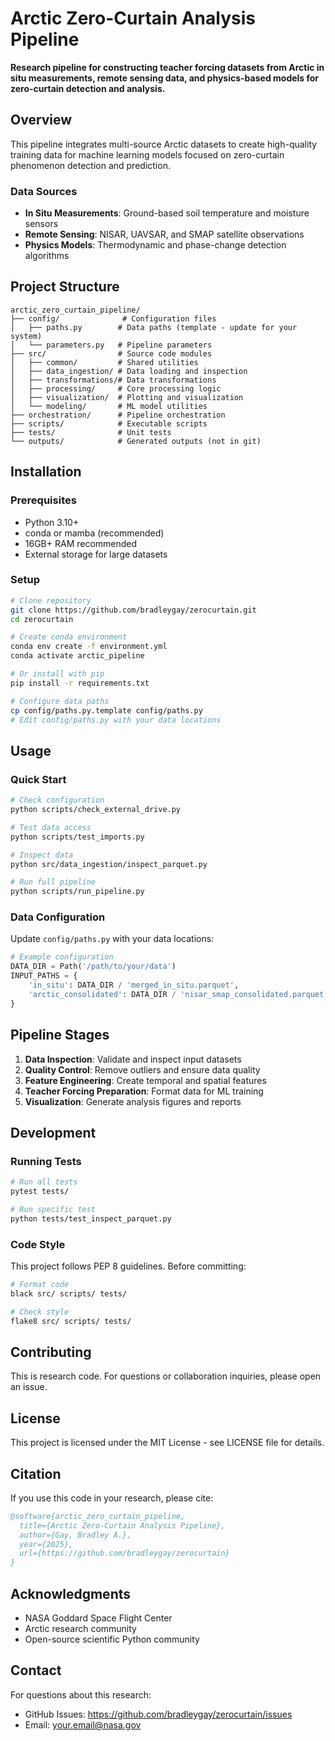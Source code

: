 # Arctic Zero-Curtain Analysis Pipeline

**Research pipeline for constructing teacher forcing datasets from Arctic in situ measurements, remote sensing data, and physics-based models for zero-curtain detection and analysis.**

## Overview

This pipeline integrates multi-source Arctic datasets to create high-quality training data for machine learning models focused on zero-curtain phenomenon detection and prediction.

### Data Sources

- **In Situ Measurements**: Ground-based soil temperature and moisture sensors
- **Remote Sensing**: NISAR, UAVSAR, and SMAP satellite observations  
- **Physics Models**: Thermodynamic and phase-change detection algorithms

## Project Structure
```
arctic_zero_curtain_pipeline/
├── config/              # Configuration files
│   ├── paths.py        # Data paths (template - update for your system)
│   └── parameters.py   # Pipeline parameters
├── src/                # Source code modules
│   ├── common/         # Shared utilities
│   ├── data_ingestion/ # Data loading and inspection
│   ├── transformations/# Data transformations
│   ├── processing/     # Core processing logic
│   ├── visualization/  # Plotting and visualization
│   └── modeling/       # ML model utilities
├── orchestration/      # Pipeline orchestration
├── scripts/            # Executable scripts
├── tests/              # Unit tests
└── outputs/            # Generated outputs (not in git)
```

## Installation

### Prerequisites

- Python 3.10+
- conda or mamba (recommended)
- 16GB+ RAM recommended
- External storage for large datasets

### Setup
```bash
# Clone repository
git clone https://github.com/bradleygay/zerocurtain.git
cd zerocurtain

# Create conda environment
conda env create -f environment.yml
conda activate arctic_pipeline

# Or install with pip
pip install -r requirements.txt

# Configure data paths
cp config/paths.py.template config/paths.py
# Edit config/paths.py with your data locations
```

## Usage

### Quick Start
```bash
# Check configuration
python scripts/check_external_drive.py

# Test data access
python scripts/test_imports.py

# Inspect data
python src/data_ingestion/inspect_parquet.py

# Run full pipeline
python scripts/run_pipeline.py
```

### Data Configuration

Update `config/paths.py` with your data locations:
```python
# Example configuration
DATA_DIR = Path('/path/to/your/data')
INPUT_PATHS = {
    'in_situ': DATA_DIR / 'merged_in_situ.parquet',
    'arctic_consolidated': DATA_DIR / 'nisar_smap_consolidated.parquet',
}
```

## Pipeline Stages

1. **Data Inspection**: Validate and inspect input datasets
2. **Quality Control**: Remove outliers and ensure data quality
3. **Feature Engineering**: Create temporal and spatial features
4. **Teacher Forcing Preparation**: Format data for ML training
5. **Visualization**: Generate analysis figures and reports

## Development

### Running Tests
```bash
# Run all tests
pytest tests/

# Run specific test
python tests/test_inspect_parquet.py
```

### Code Style

This project follows PEP 8 guidelines. Before committing:
```bash
# Format code
black src/ scripts/ tests/

# Check style
flake8 src/ scripts/ tests/
```

## Contributing

This is research code. For questions or collaboration inquiries, please open an issue.

## License

This project is licensed under the MIT License - see LICENSE file for details.

## Citation

If you use this code in your research, please cite:
```bibtex
@software{arctic_zero_curtain_pipeline,
  title={Arctic Zero-Curtain Analysis Pipeline},
  author={Gay, Bradley A.},
  year={2025},
  url={https://github.com/bradleygay/zerocurtain}
}
```

## Acknowledgments

- NASA Goddard Space Flight Center
- Arctic research community
- Open-source scientific Python community

## Contact

For questions about this research:
- GitHub Issues: https://github.com/bradleygay/zerocurtain/issues
- Email: your.email@nasa.gov
